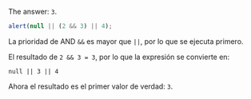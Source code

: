 The answer: `3`.

```js run
alert(null || (2 && 3) || 4);
```

La prioridad de AND `&&` es mayor que `||`, por lo que se ejecuta primero.

El resultado de `2 && 3 = 3`, por lo que la expresión se convierte en:

```
null || 3 || 4
```

Ahora el resultado es el primer valor de verdad: `3`.
